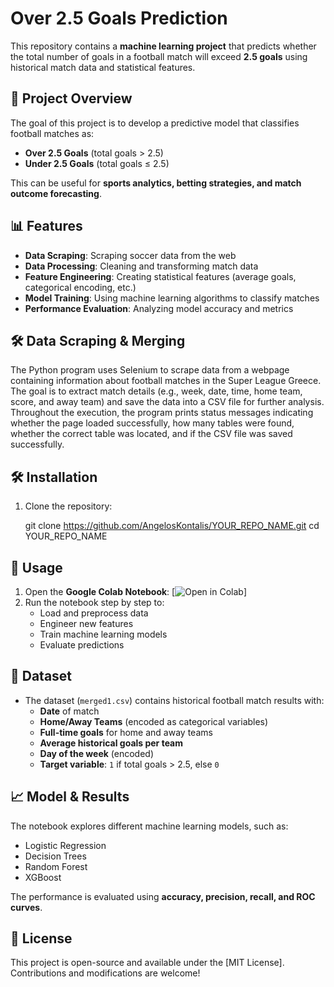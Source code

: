 # Over 2.5 Goals Prediction

This repository contains a **machine learning project** that predicts whether the total number of goals in a football match will exceed **2.5 goals** using historical match data and statistical features.

## 📌 Project Overview
The goal of this project is to develop a predictive model that classifies football matches as:
- **Over 2.5 Goals** (total goals > 2.5)
- **Under 2.5 Goals** (total goals ≤ 2.5)

This can be useful for **sports analytics, betting strategies, and match outcome forecasting**.

## 📊 Features
- **Data Scraping**: Scraping soccer data from the web
- **Data Processing**: Cleaning and transforming match data
- **Feature Engineering**: Creating statistical features (average goals, categorical encoding, etc.)
- **Model Training**: Using machine learning algorithms to classify matches
- **Performance Evaluation**: Analyzing model accuracy and metrics

## 🛠 Data Scraping & Merging

The Python program uses Selenium to scrape data from a webpage containing information about football matches in the Super League Greece. The goal is to extract match details (e.g., week, date, time, home team, score, and away team) and save the data into a CSV file for further analysis. Throughout the execution, the program prints status messages indicating whether the page loaded successfully, how many tables were found, whether the correct table was located, and if the CSV file was saved successfully.

## 🛠 Installation
1. Clone the repository:

   git clone https://github.com/AngelosKontalis/YOUR_REPO_NAME.git
   cd YOUR_REPO_NAME

## 🚀 Usage
1. Open the **Google Colab Notebook**: 
   [![Open in Colab](https://colab.research.google.com/assets/colab-badge.svg)]
2. Run the notebook step by step to:
   - Load and preprocess data
   - Engineer new features
   - Train machine learning models
   - Evaluate predictions

## 📂 Dataset
- The dataset (`merged1.csv`) contains historical football match results with:
  - **Date** of match
  - **Home/Away Teams** (encoded as categorical variables)
  - **Full-time goals** for home and away teams
  - **Average historical goals per team**
  - **Day of the week** (encoded)
  - **Target variable**: `1` if total goals > 2.5, else `0`

## 📈 Model & Results
The notebook explores different machine learning models, such as:
- Logistic Regression
- Decision Trees
- Random Forest
- XGBoost

The performance is evaluated using **accuracy, precision, recall, and ROC curves**.

## 📜 License
This project is open-source and available under the [MIT License]. Contributions and modifications are welcome!

